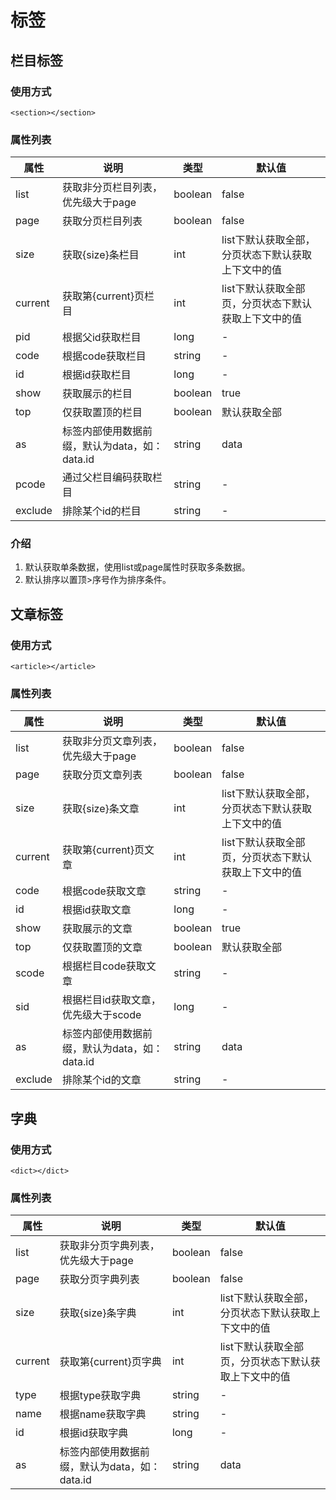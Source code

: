 # 标签
## 栏目标签
### 使用方式

```
<section></section>
```

### 属性列表

属性|说明|类型|默认值
---|---|---|---
list|获取非分页栏目列表，优先级大于page|boolean |false
page|获取分页栏目列表|boolean|false
size|获取{size}条栏目|int|list下默认获取全部，分页状态下默认获取上下文中的值
current|获取第{current}页栏目|int|list下默认获取全部页，分页状态下默认获取上下文中的值
pid|根据父id获取栏目|long|-
code|根据code获取栏目|string|-
id|根据id获取栏目|long|-
show|获取展示的栏目|boolean|true
top|仅获取置顶的栏目|boolean|默认获取全部
as|标签内部使用数据前缀，默认为data，如：data.id|string|data
pcode|通过父栏目编码获取栏目|string|-
exclude|排除某个id的栏目|string|-

### 介绍

1. 默认获取单条数据，使用list或page属性时获取多条数据。
2. 默认排序以置顶>序号作为排序条件。


## 文章标签

### 使用方式

```
<article></article>
```

### 属性列表

属性|说明|类型|默认值
---|---|---|---
list|获取非分页文章列表，优先级大于page|boolean |false
page|获取分页文章列表|boolean|false
size|获取{size}条文章|int|list下默认获取全部，分页状态下默认获取上下文中的值
current|获取第{current}页文章|int|list下默认获取全部页，分页状态下默认获取上下文中的值
code|根据code获取文章|string|-
id|根据id获取文章|long|-
show|获取展示的文章|boolean|true
top|仅获取置顶的文章|boolean|默认获取全部
scode|根据栏目code获取文章|string|-
sid|根据栏目id获取文章，优先级大于scode|long|-
as|标签内部使用数据前缀，默认为data，如：data.id|string|data
exclude|排除某个id的文章|string|-


## 字典
### 使用方式

```
<dict></dict>
```

### 属性列表

属性|说明|类型|默认值
---|---|---|---
list|获取非分页字典列表，优先级大于page|boolean |false
page|获取分页字典列表|boolean|false
size|获取{size}条字典|int|list下默认获取全部，分页状态下默认获取上下文中的值
current|获取第{current}页字典|int|list下默认获取全部页，分页状态下默认获取上下文中的值
type|根据type获取字典|string|-
name|根据name获取字典|string|-
id|根据id获取字典|long|-
as|标签内部使用数据前缀，默认为data，如：data.id|string|data
